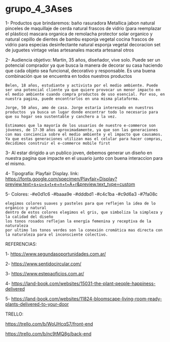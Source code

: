 # grupo_4_3Ases

1- Productos que brindaremos: 
baño
    rasuradora Metallica
    jabon natural
    pinceles de maquillaje de cerda natural 
    frascos de vidrio (para reemplazar el plástico)
    mascara organica de remolacha 
    protector solar organico y natural 
    cepillo de dientes de bambu 
    esponja vegetal
cocina 
    frascos de vidrio para especias
    desinfectante natural 
    esponja vegetal
decoracion 
    set de juguetes vintage
    velas artesanales
    maceta artesanal 
otros 

2- Audiencia objetivo: 
    Martin, 35 años, diseñador, vive solo. Puede ser un potencial comprador ya que busca la manera de decorar su casa haciendo que cada objeto sea funcional, decorativo y responsable. Es una buena combinación que se encuentra en todos nuestros productos 

    Belen, 18 años, estudiante y activista por el medio ambiente. Puede ser una potencial cliente ya que quiere provocar un menor impacto en el medio ambiente cuando compra productos de uso esencial. Por eso, en nuestra pagina, puede encontrarlos en una misma plataforma.

    Jorge, 50 años, amo de casa. Jorge estaría interesado en nuestros productos  ya busca un lugar donde encontrar todo lo necesario para que su hogar sea sustentable y canchero a la vez. 

    Estimamos que la mayoría de los usuarios de nuestro e-commerce son jóvenes, de 17-30 años aproximadamente, ya que son las generaciones con mas conciencia sobre el medio ambiente y el impacto que causamos. Ya que estas generaciones utilizan mas el celular para hacer compras, decidimos construir el e-commerce mobile first 

3- Al estar dirigido a un publico joven, debemos generar un diseño en nuestra pagina que impacte en el usuario junto con buena interaccion para el mismo.

4- Tipografia: Playfair Display. 
    link: https://fonts.google.com/specimen/Playfair+Display?preview.text=s+u+s+t+e+n+t+A+r&preview.text_type=custom 

5- Colores: 
    -#e0d1c6
    -#baaa9e
    -#dddbd1
    -#c4c1ba
    -#c9d6a3
    -#7fa08c
    
    elegimos colores suaves y pasteles para que reflejen la idea de lo orgánico y natural 
    dentro de estos colores elegimos el gris, que simboliza la simpleza y la calidad del diseño 
    los tonos rosados reflejan la energía femenina y receptiva de la naturaleza
    por ultimo los tonos verdes son la conexión cromática mas directa con la naturaleza para el inconsciente colectivo.

REFERENCIAS:

1- https://www.segundasoportunidades.com.ar/

2- https://www.sentidocircular.com/

3- https://www.estepaoficios.com.ar/

4- https://land-book.com/websites/15031-the-plant-people-happiness-delivered

5- https://land-book.com/websites/11824-bloomscape-living-room-ready-plants-delivered-to-your-door

TRELLO:

https://trello.com/b/WoUHcqS7/front-end

https://trello.com/b/nc9tMQ8g/back-end

